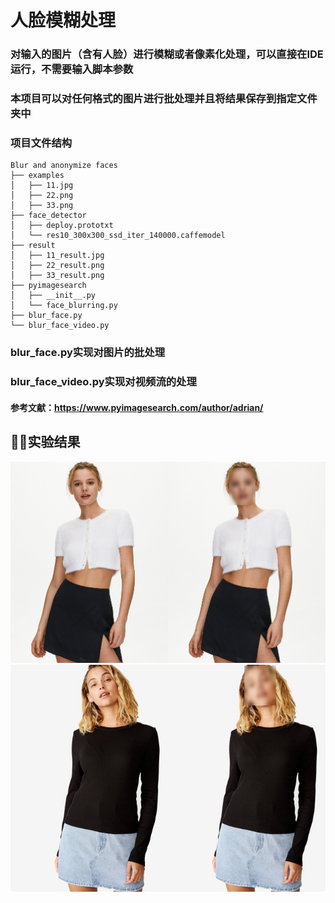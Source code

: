# 人脸模糊处理
### 对输入的图片（含有人脸）进行模糊或者像素化处理，可以直接在IDE运行，不需要输入脚本参数
### 本项目可以对任何格式的图片进行批处理并且将结果保存到指定文件夹中
### 项目文件结构
    Blur and anonymize faces
    ├── examples
    │   ├── 11.jpg
    │   ├── 22.png
    │   ├── 33.png
    ├── face_detector
    │   ├── deploy.prototxt
    │   └── res10_300x300_ssd_iter_140000.caffemodel
    ├── result
    │   ├── 11_result.jpg
    │   ├── 22_result.png
    │   ├── 33_result.png
    ├── pyimagesearch
    │   ├── __init__.py
    │   └── face_blurring.py
    ├── blur_face.py
    └── blur_face_video.py
### blur_face.py实现对图片的批处理
### blur_face_video.py实现对视频流的处理

#### 参考文献：https://www.pyimagesearch.com/author/adrian/

## 🐱‍🏍实验结果
<img src="https://raw.githubusercontent.com/tianbing111/Blur-face/main/result/11.jpgresult.png"/>
<img src="https://raw.githubusercontent.com/tianbing111/Blur-face/main/result/33.jpgresult.png"/>
